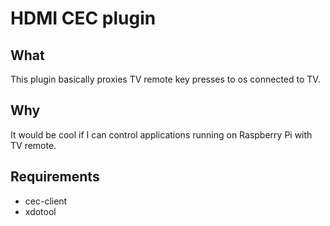 # HDMI CEC plugin

## What

This plugin basically proxies TV remote key presses to os connected to TV.

## Why

It would be cool if I can control applications running on Raspberry Pi with TV remote.

## Requirements

- cec-client
- xdotool
